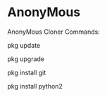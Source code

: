 # AnonyMous
AnonyMous Cloner
Commands: 

pkg update

pkg upgrade

pkg install git

pkg install python2
